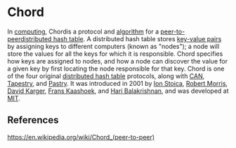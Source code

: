 # Chord

In [computing](https://en.wikipedia.org/wiki/Computing), Chordis a protocol and [algorithm](https://en.wikipedia.org/wiki/Algorithm) for a [peer-to-peer](https://en.wikipedia.org/wiki/Peer-to-peer)[distributed hash table](https://en.wikipedia.org/wiki/Distributed_hash_table). A distributed hash table stores [key-value pairs](https://en.wikipedia.org/wiki/Associative_array) by assigning keys to different computers (known as "nodes"); a node will store the values for all the keys for which it is responsible. Chord specifies how keys are assigned to nodes, and how a node can discover the value for a given key by first locating the node responsible for that key.
Chord is one of the four original [distributed hash table](https://en.wikipedia.org/wiki/Distributed_hash_table) protocols, along with [CAN](https://en.wikipedia.org/wiki/Content_addressable_network), [Tapestry](https://en.wikipedia.org/wiki/Tapestry_(DHT)), and [Pastry](https://en.wikipedia.org/wiki/Pastry_(DHT)). It was introduced in 2001 by [Ion Stoica](https://en.wikipedia.org/wiki/Ion_Stoica), [Robert Morris](https://en.wikipedia.org/wiki/Robert_Tappan_Morris), [David Karger](https://en.wikipedia.org/wiki/David_Karger), [Frans Kaashoek](https://en.wikipedia.org/wiki/Frans_Kaashoek), and [Hari Balakrishnan](https://en.wikipedia.org/wiki/Hari_Balakrishnan), and was developed at [MIT](https://en.wikipedia.org/wiki/MIT).

## References

<https://en.wikipedia.org/wiki/Chord_(peer-to-peer)>
